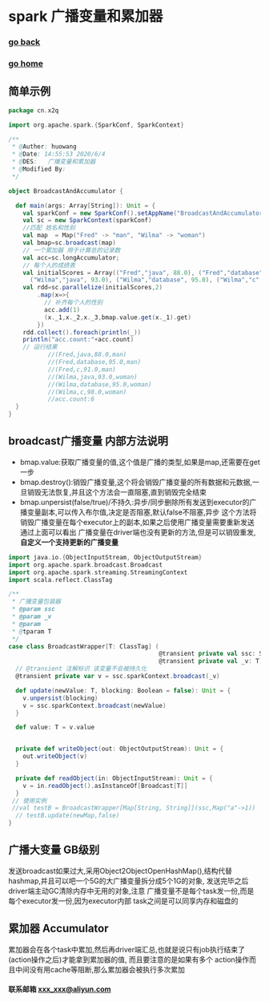 # spark 广播变量和累加器
### [go back](/x2q/spark/spark)      
### [go home](/x2q)  
## 简单示例
                                  
```scala
package cn.x2q

import org.apache.spark.{SparkConf, SparkContext}

/**
 * @Auther: huowang
 * @Date: 14:55:53 2020/6/4
 * @DES:   广播变量和累加器
 * @Modified By:
 */

object BroadcastAndAccumulator {

  def main(args: Array[String]): Unit = {
    val sparkConf = new SparkConf().setAppName("BroadcastAndAccumulator").setMaster("local")
    val sc = new SparkContext(sparkConf)
    //匹配 姓名和性别
    val map  = Map("Fred" -> "man", "Wilma" -> "woman")
    val bmap=sc.broadcast(map)
    // 一个累加器 用于计算总的记录数
    val acc=sc.longAccumulator;
    // 每个人的成绩表
    val initialScores = Array(("Fred","java", 88.0), ("Fred","database", 95.0), ("Fred","c", 91.0),
      ("Wilma","java", 93.0), ("Wilma","database", 95.0), ("Wilma","c", 98.0))
    val rdd=sc.parallelize(initialScores,2)
        .map(x=>{
          // 补齐每个人的性别
          acc.add(1)
          (x._1,x._2,x._3,bmap.value.get(x._1).get)
        })
    rdd.collect().foreach(println(_))
    println("acc.count:"+acc.count)
    // 运行结果
           //(Fred,java,88.0,man)
           //(Fred,database,95.0,man)
           //(Fred,c,91.0,man)
           //(Wilma,java,93.0,woman)
           //(Wilma,database,95.0,woman)
           //(Wilma,c,98.0,woman)
           //acc.count:6
  }
}

```                                  

## broadcast广播变量 内部方法说明
+ bmap.value:获取广播变量的值,这个值是广播的类型,如果是map,还需要在get一步
+ bmap.destroy():销毁广播变量,这个将会销毁广播变量的所有数据和元数据,一旦销毁无法恢复,并且这个方法会一直阻塞,直到销毁完全结束
+ bmap.unpersist(false/true)/不持久:异步/同步删除所有发送到executor的广播变量副本,可以传入布尔值,决定是否阻塞,默认false不阻塞,异步
这个方法将销毁广播变量在每个executor上的副本,如果之后使用广播变量需要重新发送    
通过上面可以看出 广播变量在driver端也没有更新的方法,但是可以销毁重发,     
**自定义一个支持更新的广播变量**
                                       
```scala
import java.io.{ObjectInputStream, ObjectOutputStream}
import org.apache.spark.broadcast.Broadcast
import org.apache.spark.streaming.StreamingContext
import scala.reflect.ClassTag

/**
 * 广播变量包装器
 * @param ssc
 * @param _v
 * @param
 * @tparam T
 */
case class BroadcastWrapper[T: ClassTag] (
                                          @transient private val ssc: StreamingContext,
                                          @transient private val _v: T) {
  // @transient 注解标识 该变量不会被持久化
  @transient private var v = ssc.sparkContext.broadcast(_v)

  def update(newValue: T, blocking: Boolean = false): Unit = {
    v.unpersist(blocking)
    v = ssc.sparkContext.broadcast(newValue)
  }

  def value: T = v.value


  private def writeObject(out: ObjectOutputStream): Unit = {
    out.writeObject(v)
  }

  private def readObject(in: ObjectInputStream): Unit = {
    v = in.readObject().asInstanceOf[Broadcast[T]]
  }
 // 使用实例
 //val testB = BroadcastWrapper[Map[String, String]](ssc,Map("a"->1))
  // testB.update(newMap,false)
}

```
                                  
## 广播大变量 GB级别
发送broadcast如果过大,采用Object2ObjectOpenHashMap(),结构代替hashmap,并且可以吧一个5G的大广播变量拆分成5个1G的对象,
发送完毕之后driver端主动GC清除内存中无用的对象,注意 广播变量不是每个task发一份,而是每个executor发一份,因为executor内部
task之间是可以同享内存和磁盘的

## 累加器 Accumulator
累加器会在各个task中累加,然后再driver端汇总,也就是说只有job执行结束了(action操作之后)才能拿到累加器的值,
而且要注意的是如果有多个 action操作而且中间没有用cache等阻断,那么累加器会被执行多次累加

#### 联系邮箱 xxx_xxx@aliyun.com